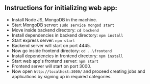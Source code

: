 
## Instructions for initializing web app:

- Install Node JS, MongoDB in the machine.
- Start MongoDB server: `sudo service mongod start`
- Move inside backend directory: `cd backend`
- Install dependencies in backend directory: `npm install`
- Start express server: `npm start`
- Backend server will start on port 4445.
- Now go inside frontend directory: `cd ..\frontend`
- Install dependencies in frontend directory: `npm install`
- Start web app's frontend server: `npm start`
- Frontend server will start on port 3000.
- Now open `http://localhost:3000/` and proceed creating jobs and applications by signing up in required categories.
